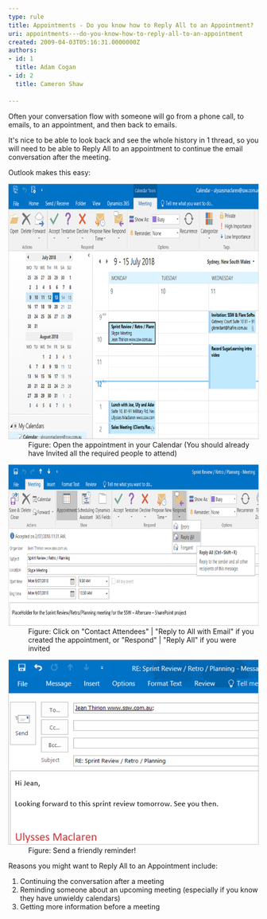 ```yaml
---
type: rule
title: Appointments - Do you know how to Reply All to an Appointment?
uri: appointments---do-you-know-how-to-reply-all-to-an-appointment
created: 2009-04-03T05:16:31.0000000Z
authors:
- id: 1
  title: Adam Cogan
- id: 2
  title: Cameron Shaw

---
```


 
Often your conversation flow with someone will go from a phone call, to emails, to an appointment, and then back to emails.

It's nice to be able to look back and see the whole history in 1 thread, so you will need to be able to Reply All to an appointment to continue the email conversation after the meeting.

Outlook makes this easy:
 <dl class="image"><dt>
      <img class="ms-rteCustom-ImageArea" alt="Calendar window" src="Outlook 1.png" style="width:790px;height:513px;">
   </dt><dd>Figure: Open the appointment in your Calendar (You should already have Invited all the required people to attend)</dd></dl><dl class="image"><dt>
      <img src="Outlook 2.png" alt="" style="width:789px;height:324px;">
      <br>
   </dt><dd>Figure: Click on "Contact Attendees" | "Reply to All with Email" if you created the appointment, or "Respond" | "Reply All" if you were invited<br></dd></dl><dl class="image"><dt>
      <img alt="Type the messages" src="Outlook 3.png" style="width:652px;"> 
   </dt><dd>Figure: Send a friendly reminder!<br></dd></dl>
Reasons you might want to Reply All to an Appointment include:

1. Continuing the conversation after a meeting
2. Reminding someone about an upcoming meeting (especially if you know they have unwieldy calendars)​
3. Getting more information before a meeting


